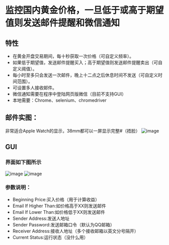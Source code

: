 # 监控国内黄金价格，一旦低于或高于期望值则发送邮件提醒和微信通知
## 特性
* 在黄金开盘交易期间，每十秒获取一次价格（可自定义频率）。
* 如果低于期望值，发送邮件提醒买入；高于期望值则发送邮件提醒卖出（可自定义阈值）。
* 每小时至多只会发送一次邮件，晚上十二点之后休息时间不发送（可自定义时间范围）。
* 可设置多人接收邮件。
* 微信通知需要在程序中登陆网页版微信（目前不支持GUI）
* 本地需要：Chrome、selenium、chromedriver
## 邮件实图：
非常适合Apple Watch的显示，38mm都可以一屏显示完整#（捂脸）
![image](https://user-images.githubusercontent.com/27627484/42225981-68ba612a-7f10-11e8-9b86-207d17de8a89.png)
## GUI
### 界面如下图所示
![image](https://user-images.githubusercontent.com/27627484/42225568-69dea59e-7f0f-11e8-9e21-45273129d6fa.png)
![image](https://user-images.githubusercontent.com/27627484/42225581-75db518a-7f0f-11e8-8d2a-551876786946.png)
### 参数说明：
* Beginning Price:买入价格（用于计算收益）
* Email If Higher Than:如价格高于XX则发送邮件
* Email If Lower Than:如价格低于XX则发送邮件
* Sender Address:发送人地址
* Sender Password:发送邮箱口令（默认为QQ邮箱）
* Receiver Address:接收人地址（多个接收邮箱以英文分号隔开）
* Current Status:运行状态（没什么用）
